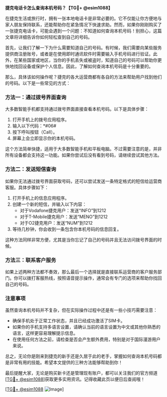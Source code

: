 **捷克电话卡怎么查询本机号码？【TG💪+ @esim1088】**

在捷克生活或旅行时，拥有一张本地电话卡是非常必要的。它不仅能让你方便地与家人朋友保持联系，还能帮助你在紧急情况下快速求助。然而，如果你刚刚购买了一张捷克电话卡，可能会遇到一个问题：不知道如何查询本机号码！别担心，这篇文章将详细告诉你如何轻松查到自己的号码。

首先，让我们了解一下为什么需要知道自己的号码。有时候，我们需要向某些服务提供商注册账号，或者是在使用即时通讯软件时需要输入手机号码进行验证。此外，在某些国家或地区，当你的手机丢失或被盗时，知道自己的号码可以帮助你更快地找回设备或保护个人信息。因此，了解如何查询本机号码是十分重要的。

那么，具体该如何操作呢？捷克的各大运营商都有各自的方法来帮助用户找到他们的号码。以下是一些常见的方式：

### 方法一：通过拨号界面查询

大多数智能手机都支持通过拨号界面直接查看本机号码。以下是具体步骤：

1. 打开手机上的拨号应用程序。
2. 输入以下代码：*#06#
3. 按下呼叫按钮（Call）。
4. 屏幕上会立即显示你的本机号码。

这个方法简单快捷，适用于大多数智能手机和平板电脑。不过需要注意的是，并非所有设备都会支持这一功能。如果你尝试后没有看到号码，请继续尝试其他方法。

### 方法二：发送短信查询

如果你无法通过拨号界面获取号码，还可以尝试发送一条特定格式的短信给运营商客服。具体步骤如下：

1. 打开手机上的信息应用程序。
2. 创建一个新的短信，并输入以下内容：
   - 对于Vodafone捷克用户：发送“INFO”到1212
   - 对于T-Mobile捷克用户：发送“MENO”到1212
   - 对于O2捷克用户：发送“NUM”到1212
3. 等待几秒钟，你会收到一条包含你本机号码的信息回复。

这种方法同样非常方便，尤其是当你忘记了自己的号码并且无法访问拨号界面的时候。

### 方法三：联系客户服务

如果上述两种方法都不奏效，那么最后一个选择就是直接联系运营商的客户服务部门。你可以拨打客服热线，按照语音提示操作，通常会有专门的选项来帮助你找回自己的号码。

### 注意事项

虽然查询本机号码并不复杂，但在实际操作过程中还是有一些小技巧需要注意：

- 确保手机处于正常工作状态，并且已经成功激活了SIM卡。
- 如果你的手机支持多语言设置，请确认当前的语言设置为中文或其他你熟悉的语言，这样更容易理解提示信息。
- 在使用任何方法之前，请检查是否会产生额外费用，特别是对于国际漫游用户来说。

总之，无论你是刚来到捷克的新手还是久居于此的老手，掌握如何查询本机号码都是非常有用的技能。希望本文提供的三种方法能够帮助到你！

最后提醒大家，无论是购买新卡还是管理现有账户，都可以关注我们的官方频道[[TG💪+ @esim1088](https://t.me/s/esim1088)]获取更多实用资讯。记得收藏此页以便日后查阅哦！

[[TG💪+ @esim1088](https://t.me/s/esim1088) ![Image](https://i.postimg.cc/4NQfJmqS/Snipaste-2025-05-13-00-14-12.png)]